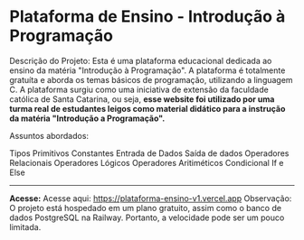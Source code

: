 <h1>Plataforma de Ensino - Introdução à Programação</h1>

Descrição do Projeto:
Esta é uma plataforma educacional dedicada ao ensino da matéria "Introdução à Programação". A plataforma é totalmente gratuíta e aborda os temas básicos de programação, utilizando a linguagem C.
A plataforma surgiu como uma iniciativa de extensão da faculdade católica de Santa Catarina, ou seja, <b>esse website foi utilizado por uma turma real de estudantes leigos como material didático para a instrução da matéria "Introdução a Programação".</b>

Assuntos abordados:


Tipos Primitivos
Constantes
Entrada de Dados
Saída de dados
Operadores Relacionais
Operadores Lógicos
Operadores Aritiméticos
Condicional If e Else

<hr>

<b>Acesse:</b>
Acesse aqui: https://plataforma-ensino-v1.vercel.app
Observação: O projeto está hospedado em um plano gratuito, assim como o banco de dados PostgreSQL na Railway. Portanto, a velocidade pode ser um pouco limitada.






